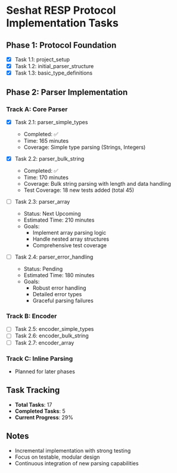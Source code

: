 # Seshat RESP Protocol Implementation Tasks

## Phase 1: Protocol Foundation
- [x] Task 1.1: project_setup
- [x] Task 1.2: initial_parser_structure
- [x] Task 1.3: basic_type_definitions

## Phase 2: Parser Implementation

### Track A: Core Parser
- [x] Task 2.1: parser_simple_types
  - Completed: ✅
  - Time: 165 minutes
  - Coverage: Simple type parsing (Strings, Integers)

- [x] Task 2.2: parser_bulk_string
  - Completed: ✅
  - Time: 170 minutes
  - Coverage: Bulk string parsing with length and data handling
  - Test Coverage: 18 new tests added (total 45)

- [ ] Task 2.3: parser_array
  - Status: Next Upcoming
  - Estimated Time: 210 minutes
  - Goals:
    * Implement array parsing logic
    * Handle nested array structures
    * Comprehensive test coverage

- [ ] Task 2.4: parser_error_handling
  - Status: Pending
  - Estimated Time: 180 minutes
  - Goals:
    * Robust error handling
    * Detailed error types
    * Graceful parsing failures

### Track B: Encoder
- [ ] Task 2.5: encoder_simple_types
- [ ] Task 2.6: encoder_bulk_string
- [ ] Task 2.7: encoder_array

### Track C: Inline Parsing
- Planned for later phases

## Task Tracking
- **Total Tasks**: 17
- **Completed Tasks**: 5
- **Current Progress**: 29%

## Notes
- Incremental implementation with strong testing
- Focus on testable, modular design
- Continuous integration of new parsing capabilities